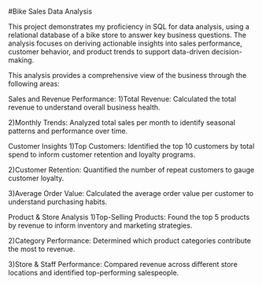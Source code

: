 #Bike Sales Data Analysis

This project demonstrates my proficiency in SQL for data analysis, using a relational database of a bike store to answer key business questions. The analysis focuses on deriving actionable insights into sales performance, customer behavior, and product trends to support data-driven decision-making.

This analysis provides a comprehensive view of the business through the following areas:

Sales and Revenue Performance:
1)Total Revenue: Calculated the total revenue to understand overall business health.

2)Monthly Trends: Analyzed total sales per month to identify seasonal patterns and performance over time.

Customer Insights
1)Top Customers: Identified the top 10 customers by total spend to inform customer retention and loyalty programs.

2)Customer Retention: Quantified the number of repeat customers to gauge customer loyalty.

3)Average Order Value: Calculated the average order value per customer to understand purchasing habits.

Product & Store Analysis
1)Top-Selling Products: Found the top 5 products by revenue to inform inventory and marketing strategies.

2)Category Performance: Determined which product categories contribute the most to revenue.

3)Store & Staff Performance: Compared revenue across different store locations and identified top-performing salespeople.
